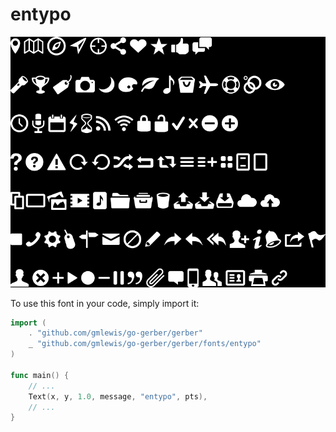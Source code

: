 # entypo

![entypo](entypo.png)

To use this font in your code, simply import it:

```go
import (
	. "github.com/gmlewis/go-gerber/gerber"
	_ "github.com/gmlewis/go-gerber/gerber/fonts/entypo"
)

func main() {
	// ...
	Text(x, y, 1.0, message, "entypo", pts),
	// ...
}
```
